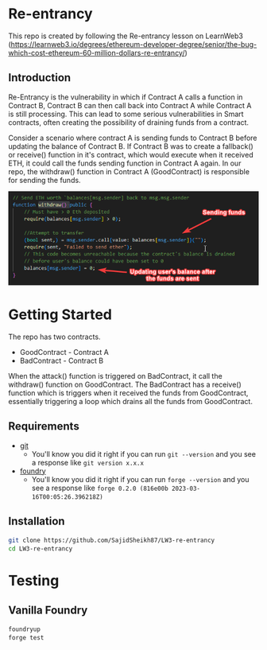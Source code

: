 # Re-entrancy

This repo is created by following the Re-entrancy lesson on LearnWeb3 (https://learnweb3.io/degrees/ethereum-developer-degree/senior/the-bug-which-cost-ethereum-60-million-dollars-re-entrancy/)

## Introduction

Re-Entrancy is the vulnerability in which if Contract A calls a function in Contract B, Contract B can then call back into Contract A while Contract A is still processing. This can lead to some serious vulnerabilities in Smart contracts, often creating the possibility of draining funds from a contract.

Consider a scenario where contract A is sending funds to Contract B before updating the balance of Contract B. If Contract B was to create a fallback() or receive() function in it's contract, which would execute when it received ETH, it could call the funds sending function in Contract A again. In our repo, the withdraw() function in Contract A (GoodContract) is responsible for sending the funds.

![alt text](image.png)

# Getting Started 
The repo has two contracts. 
- GoodContract - Contract A
- BadContract - Contract B

When the attack() function is triggered on BadContract, it call the withdraw() function on GoodContract. The BadContract has a receive() function which is triggers when it received the funds from GoodContract, essentially triggering a loop which drains all the funds from GoodContract.


## Requirements

- [git](https://git-scm.com/book/en/v2/Getting-Started-Installing-Git)
  - You'll know you did it right if you can run `git --version` and you see a response like `git version x.x.x`
- [foundry](https://getfoundry.sh/)
  - You'll know you did it right if you can run `forge --version` and you see a response like `forge 0.2.0 (816e00b 2023-03-16T00:05:26.396218Z)`

## Installation

```bash
git clone https://github.com/SajidSheikh87/LW3-re-entrancy
cd LW3-re-entrancy
```

# Testing

## Vanilla Foundry

```bash
foundryup
forge test
```